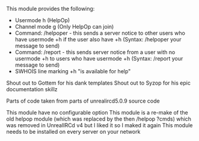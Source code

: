 This module provides the following:
  
  - Usermode h (HelpOp)
  - Channel mode g (Only HelpOp can join)
  - Command: /helpoper   - this sends a server notice to other users who have usermode +h if the user also have +h
  (Syntax: /helpoper your message to send)
  - Command: /report     - this sends server notice from a user with no usermode +h to users who have usermode +h
  (Syntax: /report your message to send)
  - SWHOIS line marking +h "is available for help"
 
 
Shout out to Gottem for his dank templates
Shout out to Syzop for his epic documentation skillz

Parts of code taken from parts of unrealircd5.0.9 source code

This module have no configurable option
This module is a re-make of the old helpop module (which was replaced by the then /helpop ?cmds) which
was removed in UnrealIRCd v4 but I liked it so I maked it again
This module needs to be installed on every server on your network
 
